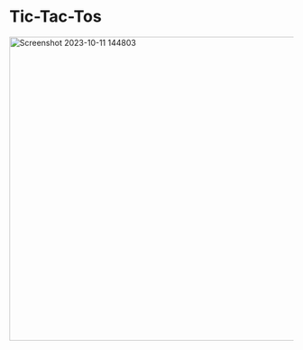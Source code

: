 # Tic-Tac-Tos

<img width="539" alt="Screenshot 2023-10-11 144803" src="https://github.com/Shourya-Dubey/Tic-Tak-Tos/assets/113089951/f5650fe5-ab6a-462b-b768-9d6b04aefa8e">
